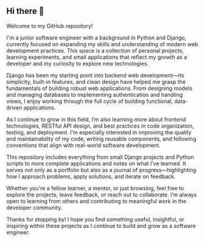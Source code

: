 ## Hi there 👋

Welcome to my GitHub repository!

I'm a junior software engineer with a background in Python and Django, currently focused on expanding my skills and understanding of modern web development practices. This space is a collection of personal projects, learning experiments, and small applications that reflect my growth as a developer and my curiosity to explore new technologies.

Django has been my starting point into backend web development—its simplicity, built-in features, and clean design have helped me grasp the fundamentals of building robust web applications. From designing models and managing databases to implementing authentication and handling views, I enjoy working through the full cycle of building functional, data-driven applications.

As I continue to grow in this field, I’m also learning more about frontend technologies, RESTful API design, and best practices in code organization, testing, and deployment. I'm especially interested in improving the quality and maintainability of my code, writing reusable components, and following conventions that align with real-world software development.

This repository includes everything from small Django projects and Python scripts to more complete applications and notes on what I’ve learned. It serves not only as a portfolio but also as a journal of progress—highlighting how I approach problems, apply solutions, and iterate on feedback.

Whether you're a fellow learner, a mentor, or just browsing, feel free to explore the projects, leave feedback, or reach out to collaborate. I’m always open to learning from others and contributing to meaningful work in the developer community.

Thanks for stopping by! I hope you find something useful, insightful, or inspiring within these projects as I continue to build and grow as a software engineer.


